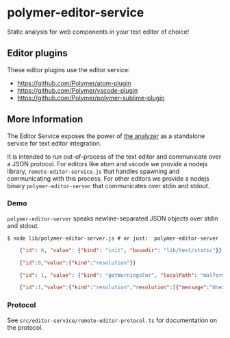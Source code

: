 # polymer-editor-service

Static analysis for web components in your text editor of choice!

## Editor plugins

These editor plugins use the editor service:

 * https://github.com/Polymer/atom-plugin
 * https://github.com/Polymer/vscode-plugin
 * https://github.com/Polymer/polymer-sublime-plugin

## More Information

The Editor Service exposes the power of [the analyzer](https://github.com/Polymer/polymer-analyzer) as a standalone service for text editor integration.

It is intended to run out-of-process of the text editor and communicate over a JSON protocol. For editors like atom and vscode we provide a nodejs library, `remote-editor-service.js` that handles spawning and communicating with this process. For other editors we provide a nodejs binary `polymer-editor-server` that communicates over stdin and stdout.

### Demo

`polymer-editor-server` speaks newline-separated JSON objects over stdin and stdout.

    $ node lib/polymer-editor-server.js # or just:  polymer-editor-server

```json
    {"id": 0, "value": {"kind": "init", "basedir": "lib/test/static"}}

    {"id":0,"value":{"kind":"resolution"}}

    {"id": 1, "value": {"kind": "getWarningsFor", "localPath": "malformed.html"}}

    {"id":1,"value":{"kind":"resolution","resolution":[{"message":"Unexpected token <","severity":0,"code":"parse-error","sourceRange":{"file":"malformed.html","start":{"line":266,"column":0},"end":{"line":266,"column":0}}}]}}
```

### Protocol

See `src/editor-service/remote-editor-protocol.ts` for documentation on the protocol.

